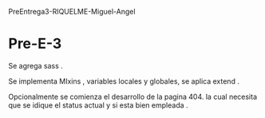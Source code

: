 PreEntrega3-RIQUELME-Miguel-Angel

# Pre-E-3


Se agrega sass .

Se implementa MIxins , variables locales y globales, se aplica extend .

Opcionalmente se comienza el desarrollo de la pagina 404. la cual necesita que se idique el status actual y si esta bien empleada .

